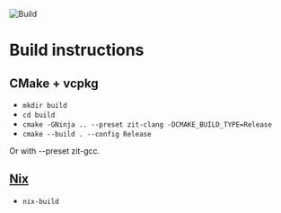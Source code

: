 ![Build](https://github.com/Zitrax/zit/actions/workflows/build.yml/badge.svg)

# Build instructions

## CMake + vcpkg

* `mkdir build`
* `cd build`
* `cmake -GNinja .. --preset zit-clang -DCMAKE_BUILD_TYPE=Release`
* `cmake --build . --config Release`

Or with --preset zit-gcc.

## [Nix](https://nixos.org)

* `nix-build`
